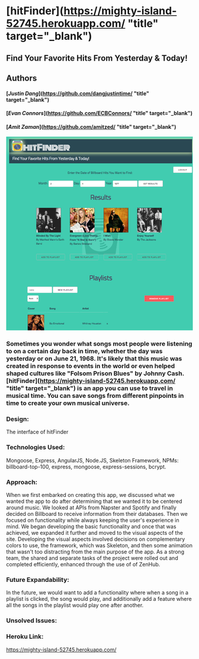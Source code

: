 # [hitFinder](https://mighty-island-52745.herokuapp.com/ "title" target="_blank")

## Find Your Favorite Hits From Yesterday & Today!
## Authors
#### [_Justin Dang_](https://github.com/dangjustintime/ "title" target="_blank")
#### [_Evan Connors_](https://github.com/ECBConnors/ "title" target="_blank")
#### [_Amit Zaman_](https://github.com/amitzed/ "title" target="_blank")

![](assets/markdown-img-paste-20180723125633838.png)


### Sometimes you wonder what songs most people were listening to on a certain day back in time, whether the day was yesterday or on June 21, 1968.  It's likely that this music was created in response to events in the world or even helped shaped cultures like "Folsom Prison Blues" by Johnny Cash.  [hitFinder](https://mighty-island-52745.herokuapp.com/ "title" target="_blank") is an app you can use to travel in musical time.  You can save songs from different pinpoints in time to create your own musical universe.

### Design:
The interface of hitFinder

### Technologies Used:
Mongoose, Express, AngularJS, Node.JS, Skeleton Framework,
NPMs: billboard-top-100, express, mongoose, express-sessions, bcrypt.

### Approach:
When we first embarked on creating this app, we discussed what we wanted the app to do after determining that we wanted it to be centered around music.  We looked at APIs from Napster and Spotify and finally decided on Billboard to receive information from their databases.  Then we focused on functionality while always keeping the user's experience in mind.  We began developing the basic functionality and once that was achieved, we expanded it further and moved to the visual aspects of the site.  Developing the visual aspects involved decisions on complementary colors to use, the framework, which was Skeleton, and then some animation that wasn't too distracting from the main purpose of the app.  As a strong team, the shared and separate tasks of the project were rolled out and completed efficiently, enhanced through the use of of ZenHub.

### Future Expandability:
In the future, we would want to add a functionality where when a song in a playlist is clicked, the song would play, and additionally add a feature where all the songs in the playlist would play one after another.

### Unsolved Issues:


### Heroku Link:
https://mighty-island-52745.herokuapp.com/
